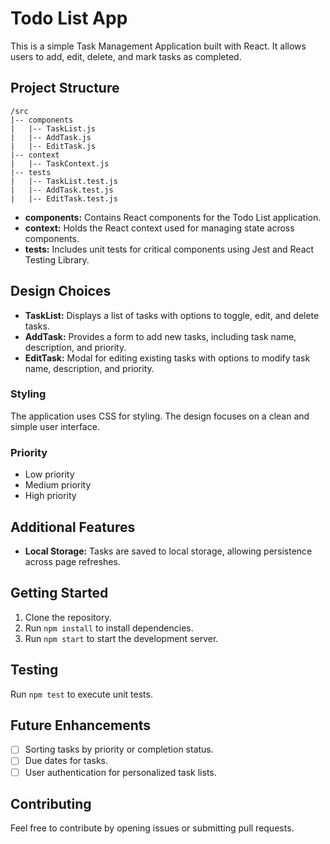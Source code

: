 
# Todo List App

This is a simple Task Management Application built with React. It allows users to add, edit, delete, and mark tasks as completed.

## Project Structure

```plaintext
/src
|-- components
|   |-- TaskList.js
|   |-- AddTask.js
|   |-- EditTask.js
|-- context
|   |-- TaskContext.js
|-- tests
|   |-- TaskList.test.js
|   |-- AddTask.test.js
|   |-- EditTask.test.js
```

- **components:** Contains React components for the Todo List application.
- **context:** Holds the React context used for managing state across components.
- **tests:** Includes unit tests for critical components using Jest and React Testing Library.

## Design Choices

- **TaskList:** Displays a list of tasks with options to toggle, edit, and delete tasks.
- **AddTask:** Provides a form to add new tasks, including task name, description, and priority.
- **EditTask:** Modal for editing existing tasks with options to modify task name, description, and priority.

### Styling

The application uses CSS for styling. The design focuses on a clean and simple user interface.

### Priority

- Low priority
- Medium priority
- High priority

## Additional Features

- **Local Storage:** Tasks are saved to local storage, allowing persistence across page refreshes.

## Getting Started

1. Clone the repository.
2. Run `npm install` to install dependencies.
3. Run `npm start` to start the development server.

## Testing

Run `npm test` to execute unit tests.

## Future Enhancements

- [ ] Sorting tasks by priority or completion status.
- [ ] Due dates for tasks.
- [ ] User authentication for personalized task lists.

## Contributing

Feel free to contribute by opening issues or submitting pull requests.